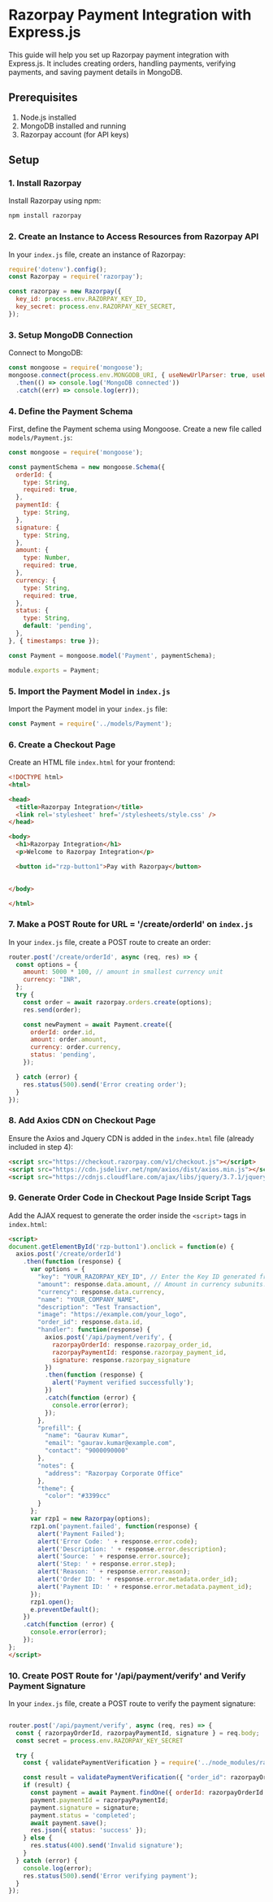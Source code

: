 
# Razorpay Payment Integration with Express.js

This guide will help you set up Razorpay payment integration with Express.js. It includes creating orders, handling payments, verifying payments, and saving payment details in MongoDB.

## Prerequisites

1. Node.js installed
2. MongoDB installed and running
3. Razorpay account (for API keys)

## Setup

### 1. Install Razorpay

Install Razorpay using npm:

```sh
npm install razorpay
```

### 2. Create an Instance to Access Resources from Razorpay API

In your `index.js` file, create an instance of Razorpay:

```js
require('dotenv').config();
const Razorpay = require('razorpay');

const razorpay = new Razorpay({
  key_id: process.env.RAZORPAY_KEY_ID,
  key_secret: process.env.RAZORPAY_KEY_SECRET,
});
```

### 3. Setup MongoDB Connection

Connect to MongoDB:

```js
const mongoose = require('mongoose');
mongoose.connect(process.env.MONGODB_URI, { useNewUrlParser: true, useUnifiedTopology: true })
  .then(() => console.log('MongoDB connected'))
  .catch((err) => console.log(err));
```

### 4. Define the Payment Schema

First, define the Payment schema using Mongoose. Create a new file called `models/Payment.js`:

```js
const mongoose = require('mongoose');

const paymentSchema = new mongoose.Schema({
  orderId: {
    type: String,
    required: true,
  },
  paymentId: {
    type: String,
  },
  signature: {
    type: String,
  },
  amount: {
    type: Number,
    required: true,
  },
  currency: {
    type: String,
    required: true,
  },
  status: {
    type: String,
    default: 'pending',
  },
}, { timestamps: true });

const Payment = mongoose.model('Payment', paymentSchema);

module.exports = Payment;
```


### 5. Import the Payment Model in `index.js`

Import the Payment model in your `index.js` file:

```js
const Payment = require('../models/Payment');
```



### 6. Create a Checkout Page

Create an HTML file `index.html` for your frontend:

```html
<!DOCTYPE html>
<html>

<head>
  <title>Razorpay Integration</title>
  <link rel='stylesheet' href='/stylesheets/style.css' />
</head>

<body>
  <h1>Razorpay Integration</h1>
  <p>Welcome to Razorpay Integration</p>

  <button id="rzp-button1">Pay with Razorpay</button>

  
</body>

</html>
```

### 7. Make a POST Route for URL = '/create/orderId' on `index.js`

In your `index.js` file, create a POST route to create an order:

```js
router.post('/create/orderId', async (req, res) => {
  const options = {
    amount: 5000 * 100, // amount in smallest currency unit
    currency: "INR",
  };
  try {
    const order = await razorpay.orders.create(options);
    res.send(order);

    const newPayment = await Payment.create({
      orderId: order.id,
      amount: order.amount,
      currency: order.currency,
      status: 'pending',
    });

  } catch (error) {
    res.status(500).send('Error creating order');
  }
});
```

### 8. Add Axios CDN on Checkout Page

Ensure the Axios and Jquery CDN is added in the `index.html` file (already included in step 4):

```html
<script src="https://checkout.razorpay.com/v1/checkout.js"></script>
<script src="https://cdn.jsdelivr.net/npm/axios/dist/axios.min.js"></script>
<script src="https://cdnjs.cloudflare.com/ajax/libs/jquery/3.7.1/jquery.min.js" integrity="sha512-v2CJ7UaYy4JwqLDIrZUI/4hqeoQieOmAZNXBeQyjo21dadnwR+8ZaIJVT8EE2iyI61OV8e6M8PP2/4hpQINQ/g==" crossorigin="anonymous" referrerpolicy="no-referrer"></script>
```

### 9. Generate Order Code in Checkout Page Inside Script Tags

Add the AJAX request to generate the order inside the `<script>` tags in `index.html`:

```html
<script>
document.getElementById('rzp-button1').onclick = function(e) {
  axios.post('/create/orderId')
    .then(function (response) {
      var options = {
        "key": "YOUR_RAZORPAY_KEY_ID", // Enter the Key ID generated from the Dashboard
        "amount": response.data.amount, // Amount in currency subunits. Default currency is INR.
        "currency": response.data.currency,
        "name": "YOUR_COMPANY_NAME",
        "description": "Test Transaction",
        "image": "https://example.com/your_logo",
        "order_id": response.data.id, 
        "handler": function(response) {
          axios.post('/api/payment/verify', {
            razorpayOrderId: response.razorpay_order_id,
            razorpayPaymentId: response.razorpay_payment_id,
            signature: response.razorpay_signature
          })
          .then(function (response) {
            alert('Payment verified successfully');
          })
          .catch(function (error) {
            console.error(error);
          });
        },
        "prefill": {
          "name": "Gaurav Kumar",
          "email": "gaurav.kumar@example.com",
          "contact": "9000090000"
        },
        "notes": {
          "address": "Razorpay Corporate Office"
        },
        "theme": {
          "color": "#3399cc"
        }
      };
      var rzp1 = new Razorpay(options);
      rzp1.on('payment.failed', function(response) {
        alert('Payment Failed');
        alert('Error Code: ' + response.error.code);
        alert('Description: ' + response.error.description);
        alert('Source: ' + response.error.source);
        alert('Step: ' + response.error.step);
        alert('Reason: ' + response.error.reason);
        alert('Order ID: ' + response.error.metadata.order_id);
        alert('Payment ID: ' + response.error.metadata.payment_id);
      });
      rzp1.open();
      e.preventDefault();
    })
    .catch(function (error) {
      console.error(error);
    });
};
</script>
```

### 10. Create POST Route for '/api/payment/verify' and Verify Payment Signature

In your `index.js` file, create a POST route to verify the payment signature:

```js

router.post('/api/payment/verify', async (req, res) => {
  const { razorpayOrderId, razorpayPaymentId, signature } = req.body;
  const secret = process.env.RAZORPAY_KEY_SECRET

  try {
    const { validatePaymentVerification } = require('../node_modules/razorpay/dist/utils/razorpay-utils.js')

    const result = validatePaymentVerification({ "order_id": razorpayOrderId, "payment_id": razorpayPaymentId }, signature, secret);
    if (result) {
      const payment = await Payment.findOne({ orderId: razorpayOrderId });
      payment.paymentId = razorpayPaymentId;
      payment.signature = signature;
      payment.status = 'completed';
      await payment.save();
      res.json({ status: 'success' });
    } else {
      res.status(400).send('Invalid signature');
    }
  } catch (error) {
    console.log(error);
    res.status(500).send('Error verifying payment');
  }
});

```
